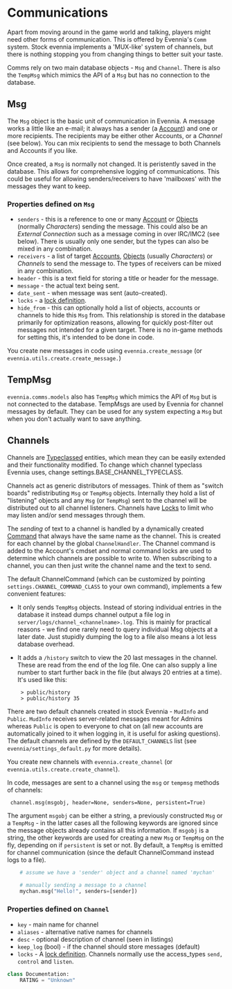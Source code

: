 # Communications


Apart from moving around in the game world and talking, players might need other forms of communication. This is offered by Evennia's `Comm` system. Stock evennia implements a 'MUX-like' system of channels, but there is nothing stopping you from changing things to better suit your taste. 

Comms rely on two main database objects - `Msg` and `Channel`. There is also the `TempMsg` which mimics the API of a `Msg` but has no connection to the database.

## Msg

The `Msg` object is the basic unit of communication in Evennia. A message works a little like an e-mail; it always has a sender (a [Account](Accounts)) and one or more recipients. The recipients may be either other Accounts, or a *Channel* (see below). You can mix recipients to send the message to both Channels and Accounts if you like.

Once created, a `Msg` is normally not changed. It is peristently saved in the database. This allows for comprehensive logging of communications. This could be useful for allowing senders/receivers to have 'mailboxes' with the messages they want to keep. 

### Properties defined on `Msg`

- `senders` - this is a reference to one or many [Account](Accounts) or [Objects](Objects) (normally *Characters*) sending the message.  This could also be an *External Connection* such as a message coming in over IRC/IMC2 (see below). There is usually only one sender, but the types can also be mixed in any combination.
- `receivers` - a list of target [Accounts](Accounts), [Objects](Objects) (usually *Characters*) or *Channels* to send the message to. The types of receivers can be mixed in any combination.
- `header` - this is a text field for storing a title or header for the message. 
- `message` - the actual text being sent.
- `date_sent` - when message was sent (auto-created).
- `locks` - a [lock definition](Locks).
- `hide_from` - this can optionally hold a list of objects, accounts or channels to hide this `Msg` from. This relationship is stored in the database primarily for optimization reasons, allowing for quickly post-filter out messages not intended for a given target.  There is no in-game methods for setting this, it's intended to be done in code.

You create new messages in code using `evennia.create_message` (or `evennia.utils.create.create_message.`) 

## TempMsg

`evennia.comms.models` also has `TempMsg` which mimics the API of `Msg` but is not connected to the database. TempMsgs are used by Evennia for channel messages by default. They can be used for any system expecting a `Msg` but when you don't actually want to save anything. 

## Channels

Channels are [Typeclassed](Typeclasses) entities, which mean they can be easily extended and their functionality modified. To change which channel typeclass Evennia uses, change settings.BASE_CHANNEL_TYPECLASS.

Channels act as generic distributors of messages. Think of them as "switch boards" redistributing `Msg` or `TempMsg` objects. Internally they hold a list of "listening" objects and any `Msg` (or `TempMsg`) sent to the channel will be distributed out to all channel listeners. Channels have [Locks](Locks) to limit who may listen and/or send messages through them. 

The *sending* of text to a channel is handled by a dynamically created [Command](Commands) that always have the same name as the channel. This is created for each channel by the global `ChannelHandler`. The Channel command is added to the Account's cmdset and normal command locks are used to determine which channels are possible to write to. When subscribing to a channel, you can then just write the channel name and the text to send. 

The default ChannelCommand (which can be customized by pointing `settings.CHANNEL_COMMAND_CLASS` to your own command), implements a few convenient features: 

 - It only sends `TempMsg` objects. Instead of storing individual entries in the database it instead dumps channel output a file log in `server/logs/channel_<channelname>.log`. This is mainly for practical reasons - we find one rarely need to query individual Msg objects at a later date. Just stupidly dumping the log to a file also means a lot less database overhead. 
 - It adds a `/history` switch to view the 20 last messages in the channel. These are read from the end of the log file. One can also supply a line number to start further back in the file (but always 20 entries at a time). It's used like this: 
    
        > public/history 
        > public/history 35


There are two default channels created in stock Evennia - `MudInfo` and `Public`.  `MudInfo` receives server-related messages meant for Admins whereas `Public`  is open to everyone to chat on (all new accounts are automatically joined to it when logging in, it is useful for asking questions). The default channels are defined by the `DEFAULT_CHANNELS` list (see `evennia/settings_default.py` for more details).

You create new channels with `evennia.create_channel` (or `evennia.utils.create.create_channel`).

In code, messages are sent to a channel using the `msg` or `tempmsg` methods of channels: 

     channel.msg(msgobj, header=None, senders=None, persistent=True)

The argument `msgobj` can be either a string, a previously constructed `Msg` or a `TempMsg` - in the latter cases all the following keywords are ignored since the message objects already contains all this information. If `msgobj` is a string, the other keywords are used for creating a new `Msg` or `TempMsg` on the fly, depending on if `persistent` is set or not. By default, a `TempMsg` is emitted for channel communication (since the default ChannelCommand instead logs to a file). 

```python
    # assume we have a 'sender' object and a channel named 'mychan'

    # manually sending a message to a channel
    mychan.msg("Hello!", senders=[sender])
```

### Properties defined on `Channel`

- `key` - main name for channel
- `aliases` - alternative native names for channels
- `desc` - optional description of channel (seen in listings)
- `keep_log` (bool) - if the channel should store messages (default)
- `locks` - A [lock definition](Locks). Channels normally use the access_types `send, control` and `listen`.

```python
class Documentation:
    RATING = "Unknown"
```